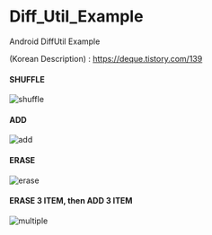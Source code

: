 # Diff_Util_Example
Android DiffUtil Example

(Korean Description) : https://deque.tistory.com/139

#### SHUFFLE

![shuffle](https://user-images.githubusercontent.com/26534434/64786384-49736780-d5a9-11e9-9ee1-7e244c532c38.gif)

#### ADD

![add](https://user-images.githubusercontent.com/26534434/64786383-48dad100-d5a9-11e9-93ba-a0f34a121bcc.gif)

#### ERASE 

![erase](https://user-images.githubusercontent.com/26534434/64786382-48dad100-d5a9-11e9-8e7b-e621fe06b8e6.gif)

#### ERASE 3 ITEM, then ADD 3 ITEM
![multiple](https://user-images.githubusercontent.com/26534434/64786381-48dad100-d5a9-11e9-96f5-c8ceab0fa214.gif)
